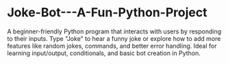# Joke-Bot---A-Fun-Python-Project
A beginner-friendly Python program that interacts with users by responding to their inputs. Type "Joke" to hear a funny joke or explore how to add more features like random jokes, commands, and better error handling. Ideal for learning input/output, conditionals, and basic bot creation in Python.

